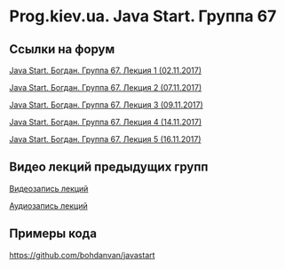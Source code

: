 Prog.kiev.ua. Java Start. Группа 67
===

## Cсылки на форум

[Java Start. Богдан. Группа 67. Лекция 1 (02.11.2017)](https://prog.kiev.ua/forum/index.php/topic,3248.0.html)

[Java Start. Богдан. Группа 67. Лекция 2 (07.11.2017)](https://prog.kiev.ua/forum/index.php/topic,3249.0.html)

[Java Start. Богдан. Группа 67. Лекция 3 (09.11.2017)](https://prog.kiev.ua/forum/index.php/topic,3258.0.html)

[Java Start. Богдан. Группа 67. Лекция 4 (14.11.2017)](https://prog.kiev.ua/forum/index.php/topic,3262.0.html)

[Java Start. Богдан. Группа 67. Лекция 5 (16.11.2017)](https://prog.kiev.ua/forum/index.php/topic,3270.0.html)

## Видео лекций предыдущих групп

[Видеозапись лекций](https://mega.nz/#F!SRclnQQT)

[Аудиозапиcь лекций](https://mega.nz/#F!GY8UjTBS)

## Примеры кода

https://github.com/bohdanvan/javastart
